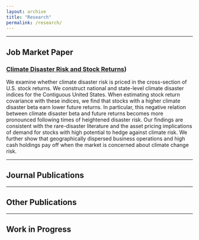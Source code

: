 ```yaml
---
layout: archive
title: "Research"
permalink: /research/
---
```


**** 

## Job Market Paper
### [Climate Disaster Risk and Stock Returns](https://github.com/murilors10/murilosilva.github.io/blob/master/files/draft_jmp.pdf))
We examine whether climate disaster risk is priced in the cross-section of U.S. stock returns. We construct national and state-level climate disaster indices for the Contiguous United States. When estimating stock return covariance with these indices, we find that stocks with a higher climate disaster beta earn lower future returns. In particular, this negative relation between climate disaster beta and future returns becomes more pronounced following times of heightened disaster risk. Our findings are consistent with the rare-disaster literature and the asset pricing implications of demand for stocks with high potential to hedge against climate risk. We further show that geographically dispersed business operations and high cash holdings pay off when the market is concerned about climate change risk. 

**** 
## Journal Publications


****
## Other Publications
****
## Work in Progress

